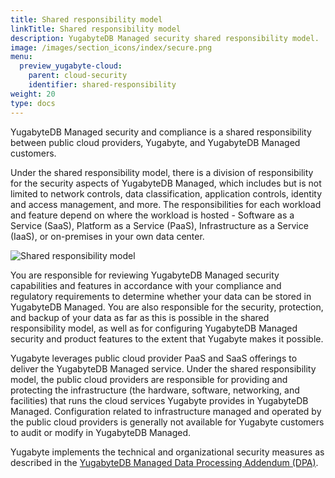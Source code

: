 ```yaml
---
title: Shared responsibility model
linkTitle: Shared responsibility model
description: YugabyteDB Managed security shared responsibility model.
image: /images/section_icons/index/secure.png
menu:
  preview_yugabyte-cloud:
    parent: cloud-security
    identifier: shared-responsibility
weight: 20
type: docs
---
```


YugabyteDB Managed security and compliance is a shared responsibility between public cloud providers, Yugabyte, and YugabyteDB Managed customers.

Under the shared responsibility model, there is a division of responsibility for the security aspects of YugabyteDB Managed, which includes but is not limited to network controls, data classification, application controls, identity and access management, and more. The responsibilities for each workload and feature depend on where the workload is hosted - Software as a Service (SaaS), Platform as a Service (PaaS), Infrastructure as a Service (IaaS), or on-premises in your own data center.

![Shared responsibility model](/images/yb-cloud/cloud-shared-responsibility.png)

You are responsible for reviewing YugabyteDB Managed security capabilities and features in accordance with your compliance and regulatory requirements to determine whether your data can be stored in YugabyteDB Managed. You are also responsible for the security, protection, and backup of your data as far as this is possible in the shared responsibility model, as well as for configuring YugabyteDB Managed security and product features to the extent that Yugabyte makes it possible.

Yugabyte leverages public cloud provider PaaS and SaaS offerings to deliver the YugabyteDB Managed service. Under the shared responsibility model, the public cloud providers are responsible for providing and protecting the infrastructure (the hardware, software, networking, and facilities) that runs the cloud services Yugabyte provides in YugabyteDB Managed. Configuration related to infrastructure managed and operated by the public cloud providers is generally not available for Yugabyte customers to audit or modify in YugabyteDB Managed.

Yugabyte implements the technical and organizational security measures as described in the [YugabyteDB Managed Data Processing Addendum (DPA)](https://www.yugabyte.com/yugabyte-cloud-data-processing-addendum/).
